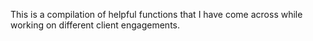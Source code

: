 This is a compilation of helpful functions that I have come across while working on different client engagements.
